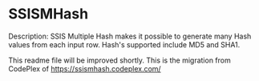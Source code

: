 # SSISMHash
Description: SSIS Multiple Hash makes it possible to generate many Hash values from each input row. Hash's supported include MD5 and SHA1.

This readme file will be improved shortly.
This is the migration from CodePlex of https://ssismhash.codeplex.com/

